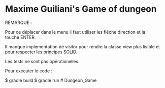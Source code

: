 # Maxime Guiliani's Game of dungeon

<!--
RULES

L'objectif de ce jeu est d'arriver à la derniere salle du donjon tout en bas à droite et de battre le boss final.
                                                                 ^
pour se déplacer il faut utiliser les fleches directionelles  <     > 
                                                                 v

pour aller dans l'inventaire : ECHAP 

NUMPAD 1 pour le heal 
NUMPAD 2 pour booster son attack
Qand nous sommes dans l'inventaire on ne peut ni se battre ni se déplacer 
pour quitter l'inventaire : ECHAP

combat:

f pour se battre contre un enemi (combat automatique)
dès que le combat est terminé le joueur peut se redéplacer

 -->

REMARQUE :

Pour ce déplacer dans le menu il faut utiliser les flèche direction et la touche ENTER.

Il manque implementation de visitor pour rendre la classe view plus lisible et pour respecter les principes SOLID.

Les tests ne sont pas opérationelles.

Pour executer le code :

$ gradle build
$ gradle run
#   D u n g e o n _ G a m e  
 